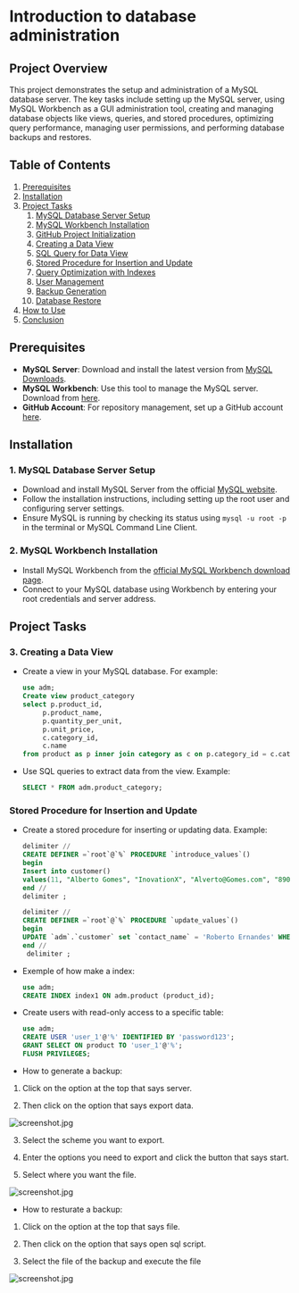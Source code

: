 # Introduction to database administration

## Project Overview
This project demonstrates the setup and administration of a MySQL database server. The key tasks include setting up the MySQL server, using MySQL Workbench as a GUI administration tool, creating and managing database objects like views, queries, and stored procedures, optimizing query performance, managing user permissions, and performing database backups and restores.

## Table of Contents
1. [Prerequisites](#prerequisites)
2. [Installation](#installation)
3. [Project Tasks](#project-tasks)
    1. [MySQL Database Server Setup](#mysql-database-server-setup)
    2. [MySQL Workbench Installation](#mysql-workbench-installation)
    3. [GitHub Project Initialization](#github-project-initialization)
    4. [Creating a Data View](#creating-a-data-view)
    5. [SQL Query for Data View](#sql-query-for-data-view)
    6. [Stored Procedure for Insertion and Update](#stored-procedure-for-insertion-and-update)
    7. [Query Optimization with Indexes](#query-optimization-with-indexes)
    8. [User Management](#user-management)
    9. [Backup Generation](#backup-generation)
    10. [Database Restore](#database-restore)
4. [How to Use](#how-to-use)
5. [Conclusion](#conclusion)

## Prerequisites
- **MySQL Server**: Download and install the latest version from [MySQL Downloads](https://dev.mysql.com/downloads/).
- **MySQL Workbench**: Use this tool to manage the MySQL server. Download from [here](https://dev.mysql.com/downloads/workbench/).
- **GitHub Account**: For repository management, set up a GitHub account [here](https://github.com/).

## Installation

### 1. MySQL Database Server Setup
- Download and install MySQL Server from the official [MySQL website](https://dev.mysql.com/downloads/mysql/).
- Follow the installation instructions, including setting up the root user and configuring server settings.
- Ensure MySQL is running by checking its status using `mysql -u root -p` in the terminal or MySQL Command Line Client.

### 2. MySQL Workbench Installation
- Install MySQL Workbench from the [official MySQL Workbench download page](https://dev.mysql.com/downloads/workbench/).
- Connect to your MySQL database using Workbench by entering your root credentials and server address.

## Project Tasks

### 3. Creating a Data View
- Create a view in your MySQL database. For example:
  ```sql
  use adm;
  Create view product_category
  select p.product_id, 
       p.product_name, 
       p.quantity_per_unit, 
       p.unit_price, 
       c.category_id, 
       c.name
  from product as p inner join category as c on p.category_id = c.category_id

- Use SQL queries to extract data from the view. Example:
    ```sql
    SELECT * FROM adm.product_category;
### Stored Procedure for Insertion and Update
- Create a stored procedure for inserting or updating data. Example:

    ```sql
    delimiter //
    CREATE DEFINER =`root`@`%` PROCEDURE `introduce_values`()
    begin
   Insert into customer()
   values(11, "Alberto Gomes", "InovationX", "Alverto@Gomes.com", "890 Central Plaza, Suite 567", "Los Angeles", "USA");
    end //
    delimiter ;

    delimiter //
    CREATE DEFINER =`root`@`%` PROCEDURE `update_values`()
    begin
	UPDATE `adm`.`customer` set `contact_name` = 'Roberto Ernandes' WHERE (`customer_id` = '11');
    end //
     delimiter ;

- Exemple of how make a index:
    ```sql
    use adm;
    CREATE INDEX index1 ON adm.product (product_id);

- Create users with read-only access to a specific table:
    ```sql
    use adm;
    CREATE USER 'user_1'@'%' IDENTIFIED BY 'password123';
    GRANT SELECT ON product TO 'user_1'@'%';
    FLUSH PRIVILEGES;

- How to generate a backup:

1. Click on the option at the top that says server.

2. Then click on the option that says export data.

![screenshot.jpg](./rsc/CreateBackup1.png)

3. Select the scheme you want to export.
 
4. Enter the options you need to export and click the button that says start.
 
5. Select where you want the file.
 
![screenshot.jpg](./rsc/CreateBackup2.png)

- How to resturate a backup:

1. Click on the option at the top that says file.

2. Then click on the option that says open sql script.

3. Select the file of the backup and execute the file

![screenshot.jpg](./rsc/CreateBackup3.JPG)
